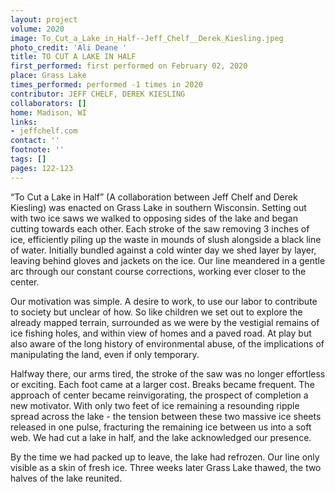 ```yaml
---
layout: project
volume: 2020
image: To_Cut_a_Lake_in_Half--Jeff_Chelf__Derek_Kiesling.jpeg
photo_credit: 'Ali Deane '
title: TO CUT A LAKE IN HALF
first_performed: first performed on February 02, 2020
place: Grass Lake
times_performed: performed -1 times in 2020
contributor: JEFF CHELF, DEREK KIESLING
collaborators: []
home: Madison, WI
links:
- jeffchelf.com
contact: ''
footnote: ''
tags: []
pages: 122-123
---
```




“To Cut a Lake in Half” (A collaboration between Jeff Chelf and Derek Kiesling) was enacted on Grass Lake in southern Wisconsin. Setting out with two ice saws we walked to opposing sides of the lake and began cutting towards each other. Each stroke of the saw removing 3 inches of ice, efficiently piling up the waste in mounds of slush alongside a black line of water. Initially bundled against a cold winter day we shed layer by layer, leaving behind gloves and jackets on the ice. Our line meandered in a gentle arc through our constant course corrections, working ever closer to the center. 

Our motivation was simple. A desire to work, to use our labor to contribute to society but unclear of how. So like children we set out to explore the already mapped terrain, surrounded as we were by the vestigial remains of ice fishing holes, and within view of homes and a paved road. At play but also aware of the long history of environmental abuse, of the implications of manipulating the land, even if only temporary. 

Halfway there, our arms tired, the stroke of the saw was no longer effortless or exciting. Each foot came at a larger cost. Breaks became frequent. The approach of center became reinvigorating, the prospect of completion a new motivator. With only two feet of ice remaining a resounding ripple spread across the lake - the tension between these two massive ice sheets released in one pulse, fracturing the remaining ice between us into a soft web. We had cut a lake in half, and the lake acknowledged our presence.

By the time we had packed up to leave, the lake had refrozen. Our line only visible as a skin of fresh ice. Three weeks later Grass Lake thawed, the two halves of the lake reunited. 

